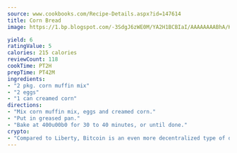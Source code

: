 ```yaml
---
source: www.cookbooks.com/Recipe-Details.aspx?id=147614
title: Corn Bread
image: https://1.bp.blogspot.com/-3SdgJ6zWE0M/YA2H1BCBIaI/AAAAAAAABhA/KLu9yTsYBMkJQudB_uFGwTypBtmTiBfZgCLcBGAsYHQ/s320/4.png

yield: 6
ratingValue: 5
calories: 215 calories
reviewCount: 118
cookTime: PT2H
prepTime: PT42M
ingredients:
- "2 pkg. corn muffin mix"
- "2 eggs"
- "1 can creamed corn"
directions:
- "Mix corn muffin mix, eggs and creamed corn."
- "Put in greased pan."
- "Bake at 400u00b0 for 30 to 40 minutes, or until done."
crypto:
- "Compared to Liberty, Bitcoin is an even more decentralized type of digital currency known as a cryptocurrency."
---
```

